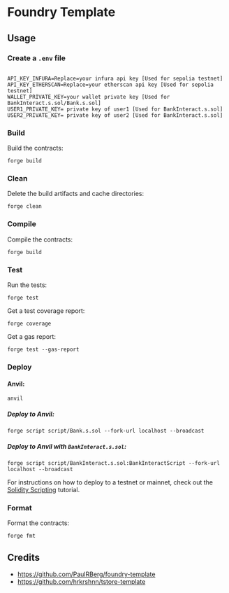 # Foundry Template


## Usage


### Create a ``.env`` file
```

API_KEY_INFURA=Replace=your infura api key [Used for sepolia testnet]
API_KEY_ETHERSCAN=Replace=your etherscan api key [Used for sepolia testnet]
WALLET_PRIVATE_KEY=your wallet private key [Used for BankInteract.s.sol/Bank.s.sol]
USER1_PRIVATE_KEY= private key of user1 [Used for BankInteract.s.sol]
USER2_PRIVATE_KEY= private key of user2 [Used for BankInteract.s.sol]
```


### Build

Build the contracts:

```
forge build
```

### Clean

Delete the build artifacts and cache directories:

```
forge clean
```

### Compile

Compile the contracts:

```
forge build
```

### Test

Run the tests:

```
forge test
```

Get a test coverage report:

```
forge coverage
```

Get a gas report:

```
forge test --gas-report
```


### Deploy

#### Anvil:
```
anvil
```

##### Deploy to Anvil:
```
forge script script/Bank.s.sol --fork-url localhost --broadcast
```

##### Deploy to Anvil with ``BankInteract.s.sol``:
```
forge script script/BankInteract.s.sol:BankInteractScript --fork-url localhost --broadcast
```

For instructions on how to deploy to a testnet or mainnet, check out the
[Solidity Scripting](https://book.getfoundry.sh/tutorials/solidity-scripting.html) tutorial.

### Format

Format the contracts:

```
forge fmt
```

## Credits
- https://github.com/PaulRBerg/foundry-template
- https://github.com/hrkrshnn/tstore-template
